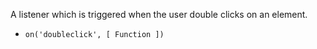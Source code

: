 A listener which is triggered when the user double clicks on an element.

- `on('doubleclick', [ Function ])`
